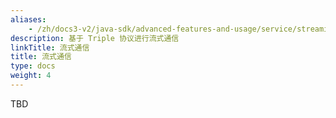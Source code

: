 ```yaml
---
aliases:
    - /zh/docs3-v2/java-sdk/advanced-features-and-usage/service/streaming/
description: 基于 Triple 协议进行流式通信
linkTitle: 流式通信
title: 流式通信
type: docs
weight: 4
---
```




TBD